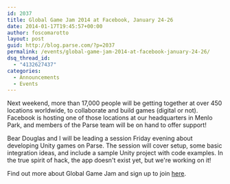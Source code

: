 ```yaml
---
id: 2037
title: Global Game Jam 2014 at Facebook, January 24-26
date: 2014-01-17T19:45:57+00:00
author: foscomarotto
layout: post
guid: http://blog.parse.com/?p=2037
permalink: /events/global-game-jam-2014-at-facebook-january-24-26/
dsq_thread_id:
  - "4132627437"
categories:
  - Announcements
  - Events
---
```

Next weekend, more than 17,000 people will be getting together at over 450 locations worldwide, to collaborate and build games (digital or not). Facebook is hosting one of those locations at our headquarters in Menlo Park, and members of the Parse team will be on hand to offer support!

Bear Douglas and I will be leading a session Friday evening about developing Unity games on Parse. The session will cover setup, some basic integration ideas, and include a sample Unity project with code examples. In the true spirit of hack, the app doesn't exist yet, but we're working on it!

Find out more about Global Game Jam and sign up to join <a href="http://globalgamejam.org/2014/jam-sites/facebook-hq" target="_blank">here</a>.